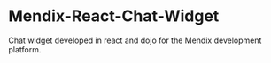 # Mendix-React-Chat-Widget
Chat widget developed in react and dojo for the Mendix development platform.
